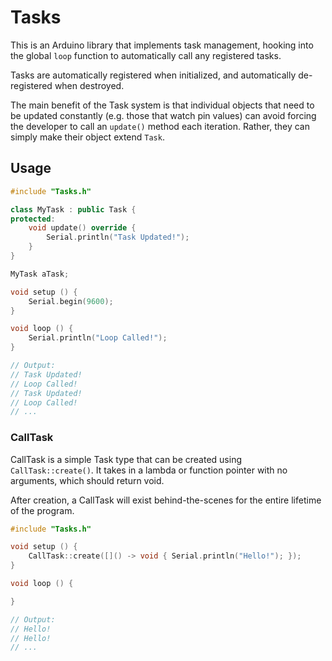 # Tasks

This is an Arduino library that implements task management,
hooking into the global `loop` function to automatically call
any registered tasks.

Tasks are automatically registered when initialized, and
automatically de-registered when destroyed.

The main benefit of the Task system is that individual objects
that need to be updated constantly (e.g. those that watch pin values)
can avoid forcing the developer to call an `update()` method each iteration.
Rather, they can simply make their object extend `Task`.

## Usage

```cpp
#include "Tasks.h"

class MyTask : public Task {
protected:
    void update() override {
        Serial.println("Task Updated!");
    }
}

MyTask aTask;

void setup () {
    Serial.begin(9600);
}

void loop () {
    Serial.println("Loop Called!");
}

// Output:
// Task Updated!
// Loop Called!
// Task Updated!
// Loop Called!
// ...
```

### CallTask

CallTask is a simple Task type that can be created using
`CallTask::create()`. It takes in a lambda or function pointer
with no arguments, which should return void.

After creation, a CallTask will exist behind-the-scenes for
the entire lifetime of the program.

```cpp
#include "Tasks.h"

void setup () {
    CallTask::create([]() -> void { Serial.println("Hello!"); });
}

void loop () {

}

// Output:
// Hello!
// Hello!
// ...
```